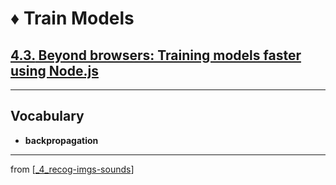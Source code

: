 # ♦️ Train Models

## [**4.3.** Beyond browsers: Training models faster using Node.js](https://livebook.manning.com/book/deep-learning-with-javascript/chapter-4/124)

---

## **Vocabulary**

- **backpropagation**

---

from [[_4_recog-imgs-sounds]]

[//begin]: # "Autogenerated link references for markdown compatibility"
[_4_recog-imgs-sounds]: ../_4_recog-imgs-sounds.md "♦️ RECOG IMG MP3"
[//end]: # "Autogenerated link references"
